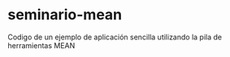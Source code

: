 # seminario-mean

Codigo de un ejemplo de aplicación sencilla utilizando la pila de herramientas MEAN
